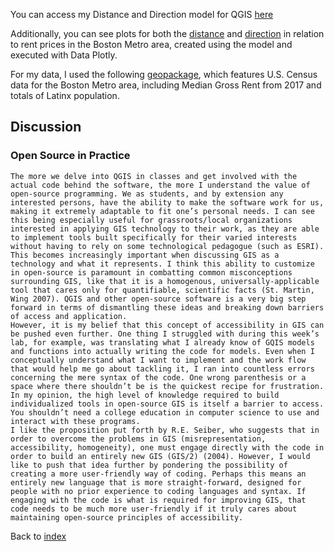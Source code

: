 You can access my Distance and Direction model for QGIS [here](DistDir_modelUPDATED.model3)

Additionally, you can see plots for both the [distance](Boston_Dist_plot.html) and [direction](Boston_Dir_plot.html) in relation to rent prices in the Boston Metro area, created using the model and executed with Data Plotly. 

For my data, I used the following [geopackage](BostonMetro_tracts.gpkg), which features U.S. Census data for the Boston Metro area, including Median Gross Rent from 2017 and totals of Latinx population. 


## Discussion

### Open Source in Practice 

	The more we delve into QGIS in classes and get involved with the actual code behind the software, the more I understand the value of open-source programming. We as students, and by extension any interested persons, have the ability to make the software work for us, making it extremely adaptable to fit one’s personal needs. I can see this being especially useful for grassroots/local organizations interested in applying GIS technology to their work, as they are able to implement tools built specifically for their varied interests without having to rely on some technological pedagogue (such as ESRI). This becomes increasingly important when discussing GIS as a technology and what it represents. I think this ability to customize in open-source is paramount in combatting common misconceptions surrounding GIS, like that it is a homogenous, universally-applicable tool that cares only for quantifiable, scientific facts (St. Martin, Wing 2007). QGIS and other open-source software is a very big step forward in terms of dismantling these ideas and breaking down barriers of access and application. 
	However, it is my belief that this concept of accessibility in GIS can be pushed even further. One thing I struggled with during this week’s lab, for example, was translating what I already know of GQIS models and functions into actually writing the code for models. Even when I conceptually understand what I want to implement and the work flow that would help me go about tackling it, I ran into countless errors concerning the mere syntax of the code. One wrong parenthesis or a space where there shouldn’t be is the quickest recipe for frustration. In my opinion, the high level of knowledge required to build individualized tools in open-source GIS is itself a barrier to access. You shouldn’t need a college education in computer science to use and interact with these programs.
	I like the proposition put forth by R.E. Seiber, who suggests that in order to overcome the problems in GIS (misrepresentation, accessibility, homogeneity), one must engage directly with the code in order to build an entirely new GIS (GIS/2) (2004). However, I would like to push that idea further by pondering the possibility of creating a more user-friendly way of coding. Perhaps this means an entirely new language that is more straight-forward, designed for people with no prior experience to coding languages and syntax. If engaging with the code is what is required for improving GIS, that code needs to be much more user-friendly if it truly cares about maintaining open-source principles of accessibility. 




Back to [index](index.md)
